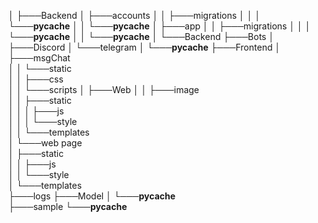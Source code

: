 │
├───Backend
│   ├───accounts
│   │   ├───migrations
│   │   │   └───__pycache__
│   │   └───__pycache__
│   ├───app
│   │   ├───migrations
│   │   │   └───__pycache__
│   │   └───__pycache__
│   └───Backend
├───Bots
│   ├───Discord
│   └───telegram
│       └───__pycache__
├───Frontend
│   ├───msgChat        
│   │   └───static     
│   │       ├───css    
│   │       └───scripts
│   ├───Web
│   │   ├───image      
│   │   ├───static     
│   │   │   ├───js     
│   │   │   └───style  
│   │   └───templates  
│   └───web page       
│       ├───static     
│       │   ├───js     
│       │   └───style  
│       └───templates  
├───logs
├───Model
│   └───__pycache__    
├───sample
└───__pycache__